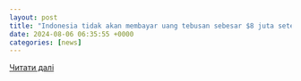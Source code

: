 ```yaml
---
layout: post
title: "Indonesia tidak akan membayar uang tebusan sebesar $8 juta setelah serangan siber membahayakan pusat data nasionalnya"
date: 2024-08-06 06:35:55 +0000
categories: [news]
---
```


[Читати далі](https://dailybarta.com/news/indonesia-tidak-akan-membayar-uang-tebusan-sebesar-8-juta-setelah-serangan-siber-membahayakan-pusat-data-nasionalnya/15115/)
